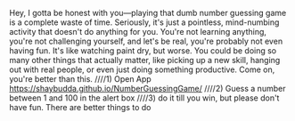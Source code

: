 Hey, I gotta be honest with you—playing that dumb number guessing game is a complete waste of time. Seriously, it's just a pointless, mind-numbing activity that doesn't do anything for you. You're not learning anything, you're not challenging yourself, and let's be real, you're probably not even having fun. It's like watching paint dry, but worse. You could be doing so many other things that actually matter, like picking up a new skill, hanging out with real people, or even just doing something productive. Come on, you're better than this.
////1) Open App https://shaybudda.github.io/NumberGuessingGame/ 
////2) Guess a number between 1 and 100 in the alert box
////3) do it till you win, but please don't have fun. There are better things to do
